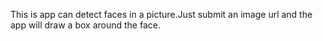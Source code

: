 This is app can detect faces in a picture.Just submit an image url and the app will draw a box around the face.
